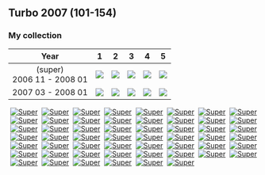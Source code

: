 ## Turbo 2007 (101-154)

### My collection

|             Year              |                                                          1                                                           |                                                          2                                                           |                                                          3                                                           |                                                          4                                                           |                                                          5                                                           |
|:-----------------------------:|:--------------------------------------------------------------------------------------------------------------------:|:--------------------------------------------------------------------------------------------------------------------:|:--------------------------------------------------------------------------------------------------------------------:|:--------------------------------------------------------------------------------------------------------------------:|:--------------------------------------------------------------------------------------------------------------------:|
| (super)<br/>2006 11 - 2008 01 | [<img src='thumbnails/outer/(super)+2006_11_-_2008_01.1.5.png'>](thumbnails/outer/(super)+2006_11_-_2008_01.1.5.png) | [<img src='thumbnails/outer/(super)+2006_11_-_2008_01.2.5.png'>](thumbnails/outer/(super)+2006_11_-_2008_01.2.5.png) | [<img src='thumbnails/outer/(super)+2006_11_-_2008_01.3.5.png'>](thumbnails/outer/(super)+2006_11_-_2008_01.3.5.png) | [<img src='thumbnails/outer/(super)+2006_11_-_2008_01.4.5.png'>](thumbnails/outer/(super)+2006_11_-_2008_01.4.5.png) | [<img src='thumbnails/outer/(super)+2006_11_-_2008_01.5.5.png'>](thumbnails/outer/(super)+2006_11_-_2008_01.5.5.png) |
|       2007 03 - 2008 01       |         [<img src='thumbnails/outer/2007_03_-_2008_01.1.5.png'>](thumbnails/outer/2007_03_-_2008_01.1.5.png)         |         [<img src='thumbnails/outer/2007_03_-_2008_01.2.5.png'>](thumbnails/outer/2007_03_-_2008_01.2.5.png)         |         [<img src='thumbnails/outer/2007_03_-_2008_01.3.5.png'>](thumbnails/outer/2007_03_-_2008_01.3.5.png)         |         [<img src='thumbnails/outer/2007_03_-_2008_01.4.5.png'>](thumbnails/outer/2007_03_-_2008_01.4.5.png)         |         [<img src='thumbnails/outer/2007_03_-_2008_01.5.5.png'>](thumbnails/outer/2007_03_-_2008_01.5.5.png)         |

<span style="display: inline-block;">
	<a href='thumbnails/inner/101.0.png' title=''><img src='thumbnails/inner/101.0.png' alt=''></a>
	<a href='thumbnails/inner/101.super.0.png' title='Super'><img src='thumbnails/inner/101.super.0.png' alt='Super'></a>
</span>
<span style="display: inline-block;">
	<a href='thumbnails/inner/102.0.png' title=''><img src='thumbnails/inner/102.0.png' alt=''></a>
	<a href='thumbnails/inner/102.super.0.png' title='Super'><img src='thumbnails/inner/102.super.0.png' alt='Super'></a>
</span>
<span style="display: inline-block;">
	<a href='thumbnails/inner/103.0.png' title=''><img src='thumbnails/inner/103.0.png' alt=''></a>
	<a href='thumbnails/inner/103.super.0.png' title='Super'><img src='thumbnails/inner/103.super.0.png' alt='Super'></a>
</span>
<span style="display: inline-block;">
	<a href='thumbnails/inner/104.0.png' title=''><img src='thumbnails/inner/104.0.png' alt=''></a>
	<a href='thumbnails/inner/104.super.0.png' title='Super'><img src='thumbnails/inner/104.super.0.png' alt='Super'></a>
</span>
<span style="display: inline-block;">
	<a href='thumbnails/inner/105.0.png' title=''><img src='thumbnails/inner/105.0.png' alt=''></a>
	<a href='thumbnails/inner/105.super.0.png' title='Super'><img src='thumbnails/inner/105.super.0.png' alt='Super'></a>
</span>
<span style="display: inline-block;">
	<a href='thumbnails/inner/106.0.png' title=''><img src='thumbnails/inner/106.0.png' alt=''></a>
	<a href='thumbnails/inner/106.super.0.png' title='Super'><img src='thumbnails/inner/106.super.0.png' alt='Super'></a>
</span>
<span style="display: inline-block;">
	<a href='thumbnails/inner/107.0.png' title=''><img src='thumbnails/inner/107.0.png' alt=''></a>
	<a href='thumbnails/inner/107.super.0.png' title='Super'><img src='thumbnails/inner/107.super.0.png' alt='Super'></a>
</span>
<span style="display: inline-block;">
	<a href='thumbnails/inner/108.0.png' title=''><img src='thumbnails/inner/108.0.png' alt=''></a>
	<a href='thumbnails/inner/108.super.0.png' title='Super'><img src='thumbnails/inner/108.super.0.png' alt='Super'></a>
</span>
<span style="display: inline-block;">
	<a href='thumbnails/inner/109.4.png' title=''><img src='thumbnails/inner/109.4.png' alt=''></a>
	<a href='thumbnails/inner/109.super.0.png' title='Super'><img src='thumbnails/inner/109.super.0.png' alt='Super'></a>
</span>
<span style="display: inline-block;">
	<a href='thumbnails/inner/110.0.png' title=''><img src='thumbnails/inner/110.0.png' alt=''></a>
	<a href='thumbnails/inner/110.super.0.png' title='Super'><img src='thumbnails/inner/110.super.0.png' alt='Super'></a>
</span>
<span style="display: inline-block;">
	<a href='thumbnails/inner/111.0.png' title=''><img src='thumbnails/inner/111.0.png' alt=''></a>
	<a href='thumbnails/inner/111.super.0.png' title='Super'><img src='thumbnails/inner/111.super.0.png' alt='Super'></a>
</span>
<span style="display: inline-block;">
	<a href='thumbnails/inner/112.0.png' title=''><img src='thumbnails/inner/112.0.png' alt=''></a>
	<a href='thumbnails/inner/112.super.0.png' title='Super'><img src='thumbnails/inner/112.super.0.png' alt='Super'></a>
</span>
<span style="display: inline-block;">
	<a href='thumbnails/inner/113.0.png' title=''><img src='thumbnails/inner/113.0.png' alt=''></a>
	<a href='thumbnails/inner/113.super.0.png' title='Super'><img src='thumbnails/inner/113.super.0.png' alt='Super'></a>
</span>
<span style="display: inline-block;">
	<a href='thumbnails/inner/114.0.png' title=''><img src='thumbnails/inner/114.0.png' alt=''></a>
	<a href='thumbnails/inner/114.super.0.png' title='Super'><img src='thumbnails/inner/114.super.0.png' alt='Super'></a>
</span>
<span style="display: inline-block;">
	<a href='thumbnails/inner/115.0.png' title=''><img src='thumbnails/inner/115.0.png' alt=''></a>
	<a href='thumbnails/inner/115.super.0.png' title='Super'><img src='thumbnails/inner/115.super.0.png' alt='Super'></a>
</span>
<span style="display: inline-block;">
	<a href='thumbnails/inner/116.0.png' title=''><img src='thumbnails/inner/116.0.png' alt=''></a>
	<a href='thumbnails/inner/116.super.0.png' title='Super'><img src='thumbnails/inner/116.super.0.png' alt='Super'></a>
</span>
<span style="display: inline-block;">
	<a href='thumbnails/inner/117.0.png' title=''><img src='thumbnails/inner/117.0.png' alt=''></a>
	<a href='thumbnails/inner/117.super.0.png' title='Super'><img src='thumbnails/inner/117.super.0.png' alt='Super'></a>
</span>
<span style="display: inline-block;">
	<a href='thumbnails/inner/118.0.png' title=''><img src='thumbnails/inner/118.0.png' alt=''></a>
	<a href='thumbnails/inner/118.super.0.png' title='Super'><img src='thumbnails/inner/118.super.0.png' alt='Super'></a>
</span>
<span style="display: inline-block;">
	<a href='thumbnails/inner/119.0.png' title=''><img src='thumbnails/inner/119.0.png' alt=''></a>
	<a href='thumbnails/inner/119.super.4.png' title='Super'><img src='thumbnails/inner/119.super.4.png' alt='Super'></a>
</span>
<span style="display: inline-block;">
	<a href='thumbnails/inner/120.0.png' title=''><img src='thumbnails/inner/120.0.png' alt=''></a>
	<a href='thumbnails/inner/120.super.4.png' title='Super'><img src='thumbnails/inner/120.super.4.png' alt='Super'></a>
</span>
<span style="display: inline-block;">
	<a href='thumbnails/inner/121.0.png' title=''><img src='thumbnails/inner/121.0.png' alt=''></a>
	<a href='thumbnails/inner/121.super.4.png' title='Super'><img src='thumbnails/inner/121.super.4.png' alt='Super'></a>
</span>
<span style="display: inline-block;">
	<a href='thumbnails/inner/122.0.png' title=''><img src='thumbnails/inner/122.0.png' alt=''></a>
	<a href='thumbnails/inner/122.super.4.png' title='Super'><img src='thumbnails/inner/122.super.4.png' alt='Super'></a>
</span>
<span style="display: inline-block;">
	<a href='thumbnails/inner/123.0.png' title=''><img src='thumbnails/inner/123.0.png' alt=''></a>
	<a href='thumbnails/inner/123.super.4.png' title='Super'><img src='thumbnails/inner/123.super.4.png' alt='Super'></a>
</span>
<span style="display: inline-block;">
	<a href='thumbnails/inner/124.0.png' title=''><img src='thumbnails/inner/124.0.png' alt=''></a>
	<a href='thumbnails/inner/124.super.4.png' title='Super'><img src='thumbnails/inner/124.super.4.png' alt='Super'></a>
</span>
<span style="display: inline-block;">
	<a href='thumbnails/inner/125.0.png' title=''><img src='thumbnails/inner/125.0.png' alt=''></a>
	<a href='thumbnails/inner/125.super.4.png' title='Super'><img src='thumbnails/inner/125.super.4.png' alt='Super'></a>
</span>
<span style="display: inline-block;">
	<a href='thumbnails/inner/126.0.png' title=''><img src='thumbnails/inner/126.0.png' alt=''></a>
	<a href='thumbnails/inner/126.super.4.png' title='Super'><img src='thumbnails/inner/126.super.4.png' alt='Super'></a>
</span>
<span style="display: inline-block;">
	<a href='thumbnails/inner/127.0.png' title=''><img src='thumbnails/inner/127.0.png' alt=''></a>
	<a href='thumbnails/inner/127.super.4.png' title='Super'><img src='thumbnails/inner/127.super.4.png' alt='Super'></a>
</span>
<span style="display: inline-block;">
	<a href='thumbnails/inner/128.0.png' title=''><img src='thumbnails/inner/128.0.png' alt=''></a>
	<a href='thumbnails/inner/128.super.0.png' title='Super'><img src='thumbnails/inner/128.super.0.png' alt='Super'></a>
</span>
<span style="display: inline-block;">
	<a href='thumbnails/inner/129.0.png' title=''><img src='thumbnails/inner/129.0.png' alt=''></a>
	<a href='thumbnails/inner/129.super.0.png' title='Super'><img src='thumbnails/inner/129.super.0.png' alt='Super'></a>
</span>
<span style="display: inline-block;">
	<a href='thumbnails/inner/130.0.png' title=''><img src='thumbnails/inner/130.0.png' alt=''></a>
	<a href='thumbnails/inner/130.super.0.png' title='Super'><img src='thumbnails/inner/130.super.0.png' alt='Super'></a>
</span>
<span style="display: inline-block;">
	<a href='thumbnails/inner/131.0.png' title=''><img src='thumbnails/inner/131.0.png' alt=''></a>
	<a href='thumbnails/inner/131.super.0.png' title='Super'><img src='thumbnails/inner/131.super.0.png' alt='Super'></a>
</span>
<span style="display: inline-block;">
	<a href='thumbnails/inner/132.0.png' title=''><img src='thumbnails/inner/132.0.png' alt=''></a>
	<a href='thumbnails/inner/132.super.0.png' title='Super'><img src='thumbnails/inner/132.super.0.png' alt='Super'></a>
</span>
<span style="display: inline-block;">
	<a href='thumbnails/inner/133.0.png' title=''><img src='thumbnails/inner/133.0.png' alt=''></a>
	<a href='thumbnails/inner/133.super.0.png' title='Super'><img src='thumbnails/inner/133.super.0.png' alt='Super'></a>
</span>
<span style="display: inline-block;">
	<a href='thumbnails/inner/134.0.png' title=''><img src='thumbnails/inner/134.0.png' alt=''></a>
	<a href='thumbnails/inner/134.super.0.png' title='Super'><img src='thumbnails/inner/134.super.0.png' alt='Super'></a>
</span>
<span style="display: inline-block;">
	<a href='thumbnails/inner/135.0.png' title=''><img src='thumbnails/inner/135.0.png' alt=''></a>
	<a href='thumbnails/inner/135.super.0.png' title='Super'><img src='thumbnails/inner/135.super.0.png' alt='Super'></a>
</span>
<span style="display: inline-block;">
	<a href='thumbnails/inner/136.0.png' title=''><img src='thumbnails/inner/136.0.png' alt=''></a>
	<a href='thumbnails/inner/136.super.0.png' title='Super'><img src='thumbnails/inner/136.super.0.png' alt='Super'></a>
</span>
<span style="display: inline-block;">
	<a href='thumbnails/inner/137.0.png' title=''><img src='thumbnails/inner/137.0.png' alt=''></a>
	<a href='thumbnails/inner/137.super.4.png' title='Super'><img src='thumbnails/inner/137.super.4.png' alt='Super'></a>
</span>
<span style="display: inline-block;">
	<a href='thumbnails/inner/138.0.png' title=''><img src='thumbnails/inner/138.0.png' alt=''></a>
	<a href='thumbnails/inner/138.super.0.png' title='Super'><img src='thumbnails/inner/138.super.0.png' alt='Super'></a>
</span>
<span style="display: inline-block;">
	<a href='thumbnails/inner/139.0.png' title=''><img src='thumbnails/inner/139.0.png' alt=''></a>
	<a href='thumbnails/inner/139.super.0.png' title='Super'><img src='thumbnails/inner/139.super.0.png' alt='Super'></a>
</span>
<span style="display: inline-block;">
	<a href='thumbnails/inner/140.0.png' title=''><img src='thumbnails/inner/140.0.png' alt=''></a>
	<a href='thumbnails/inner/140.super.0.png' title='Super'><img src='thumbnails/inner/140.super.0.png' alt='Super'></a>
</span>
<span style="display: inline-block;">
	<a href='thumbnails/inner/141.0.png' title=''><img src='thumbnails/inner/141.0.png' alt=''></a>
	<a href='thumbnails/inner/141.super.0.png' title='Super'><img src='thumbnails/inner/141.super.0.png' alt='Super'></a>
</span>
<span style="display: inline-block;">
	<a href='thumbnails/inner/142.4.png' title=''><img src='thumbnails/inner/142.4.png' alt=''></a>
	<a href='thumbnails/inner/142.super.0.png' title='Super'><img src='thumbnails/inner/142.super.0.png' alt='Super'></a>
</span>
<span style="display: inline-block;">
	<a href='thumbnails/inner/143.0.png' title=''><img src='thumbnails/inner/143.0.png' alt=''></a>
	<a href='thumbnails/inner/143.super.4.png' title='Super'><img src='thumbnails/inner/143.super.4.png' alt='Super'></a>
</span>
<span style="display: inline-block;">
	<a href='thumbnails/inner/144.0.png' title=''><img src='thumbnails/inner/144.0.png' alt=''></a>
	<a href='thumbnails/inner/144.super.0.png' title='Super'><img src='thumbnails/inner/144.super.0.png' alt='Super'></a>
</span>
<span style="display: inline-block;">
	<a href='thumbnails/inner/145.0.png' title=''><img src='thumbnails/inner/145.0.png' alt=''></a>
	<a href='thumbnails/inner/145.super.4.png' title='Super'><img src='thumbnails/inner/145.super.4.png' alt='Super'></a>
</span>
<span style="display: inline-block;">
	<a href='thumbnails/inner/146.0.png' title=''><img src='thumbnails/inner/146.0.png' alt=''></a>
	<a href='thumbnails/inner/146.super.0.png' title='Super'><img src='thumbnails/inner/146.super.0.png' alt='Super'></a>
</span>
<span style="display: inline-block;">
	<a href='thumbnails/inner/147.0.png' title=''><img src='thumbnails/inner/147.0.png' alt=''></a>
	<a href='thumbnails/inner/147.super.0.png' title='Super'><img src='thumbnails/inner/147.super.0.png' alt='Super'></a>
</span>
<span style="display: inline-block;">
	<a href='thumbnails/inner/148.0.png' title=''><img src='thumbnails/inner/148.0.png' alt=''></a>
	<a href='thumbnails/inner/148.super.0.png' title='Super'><img src='thumbnails/inner/148.super.0.png' alt='Super'></a>
</span>
<span style="display: inline-block;">
	<a href='thumbnails/inner/149.0.png' title=''><img src='thumbnails/inner/149.0.png' alt=''></a>
	<a href='thumbnails/inner/149.super.0.png' title='Super'><img src='thumbnails/inner/149.super.0.png' alt='Super'></a>
</span>
<span style="display: inline-block;">
	<a href='thumbnails/inner/150.0.png' title=''><img src='thumbnails/inner/150.0.png' alt=''></a>
	<a href='thumbnails/inner/150.super.0.png' title='Super'><img src='thumbnails/inner/150.super.0.png' alt='Super'></a>
</span>
<span style="display: inline-block;">
	<a href='thumbnails/inner/151.0.png' title=''><img src='thumbnails/inner/151.0.png' alt=''></a>
	<a href='thumbnails/inner/151.super.5.png' title='Super'><img src='thumbnails/inner/151.super.5.png' alt='Super'></a>
</span>
<span style="display: inline-block;">
	<a href='thumbnails/inner/152.0.png' title=''><img src='thumbnails/inner/152.0.png' alt=''></a>
	<a href='thumbnails/inner/152.super.4.png' title='Super'><img src='thumbnails/inner/152.super.4.png' alt='Super'></a>
</span>
<span style="display: inline-block;">
	<a href='thumbnails/inner/153.0.png' title=''><img src='thumbnails/inner/153.0.png' alt=''></a>
	<a href='thumbnails/inner/153.super.0.png' title='Super'><img src='thumbnails/inner/153.super.0.png' alt='Super'></a>
</span>
<span style="display: inline-block;">
	<a href='thumbnails/inner/154.0.png' title=''><img src='thumbnails/inner/154.0.png' alt=''></a>
	<a href='thumbnails/inner/154.super.0.png' title='Super'><img src='thumbnails/inner/154.super.0.png' alt='Super'></a>
</span>

